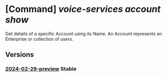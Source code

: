 # [Command] _voice-services account show_

Get details of a specific Account using its Name. An Account represents an Enterprise or collection of users.

## Versions

### [2024-02-29-preview](/Resources/data-plane/microsoft.voiceservices/L2FjY291bnRzL3t9/2024-02-29-preview.xml) **Stable**

<!-- data-plane:microsoft.voiceservices /accounts/{} 2024-02-29-preview -->
